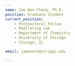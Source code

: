 ```yaml
---
name: Jae Won Chang, Ph.D.
position: Graduate Student
current_position:
    - Postdoctoral Fellow
    - Moellering Lab
    - Department of Chemistry
    - University of Chicago
    - Chicago, IL

email: jaewonch@scripps.edu

---
```

